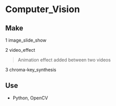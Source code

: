 # Computer_Vision
## Make 
1 image_slide_show

2 video_effect 
> Animation effect added between two videos

3 chroma-key_synthesis

## Use 
- Python, OpenCV
